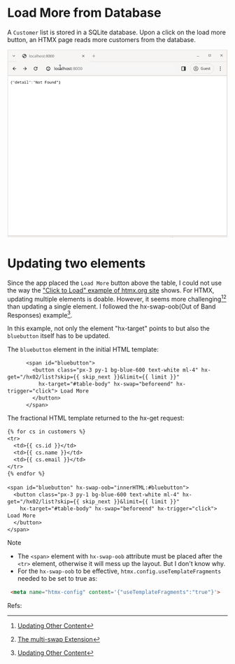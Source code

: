 # Load More from Database

A `Customer` list is stored in a SQLite database.
Upon a click on the load more button, an HTMX page reads more customers from the database.

<img src=../image/hx02-202401180439.gif width="600px">

# Updating two elements

Since the app placed the `Load More` button above the table, 
I could not use the way the ["Click to Load" example of htmx.org site](https://htmx.org/examples/click-to-load/) shows.
For HTMX, updating multiple elements is doable.
However, it seems more challenging[^1][^2] than updating a single element.
I followed the hx-swap-oob(Out of Band Responses) example[^1].

In this example, not only the element "hx-target" points to but also the `bluebutton` itself has to be updated. 

The `bluebutton` element in the initial HTML template:
```
      <span id="bluebutton">
        <button class="px-3 py-1 bg-blue-600 text-white ml-4" hx-get="/hx02/list?skip={{ skip_next }}&limit={{ limit }}"
          hx-target="#table-body" hx-swap="beforeend" hx-trigger="click"> Load More
        </button>
      </span>
```

The fractional HTML template returned to the hx-get request:
```
{% for cs in customers %}
<tr>
  <td>{{ cs.id }}</td>
  <td>{{ cs.name }}</td>
  <td>{{ cs.email }}</td>
</tr>
{% endfor %}

<span id="bluebutton" hx-swap-oob="innerHTML:#bluebutton">
  <button class="px-3 py-1 bg-blue-600 text-white ml-4" hx-get="/hx02/list?skip={{ skip_next }}&limit={{ limit }}"
    hx-target="#table-body" hx-swap="beforeend" hx-trigger="click"> Load More
  </button>
</span>
```
> [!NOTE]
> * The `<span>` element with `hx-swap-oob` attribute must be placed after the `<tr>` element, otherwise it will mess up the layout. But I don't know why.
> * For the `hx-swap-oob` to be effective, `htmx.config.useTemplateFragments` needed to be set to true as:
>
> ```html
>  <meta name="htmx-config" content='{"useTemplateFragments":"true"}'>
> ```

Refs:
[^1]: [Updating Other Content](https://htmx.org/examples/update-other-content/)
[^2]: [The multi-swap Extension](https://htmx.org/extensions/multi-swap/)

